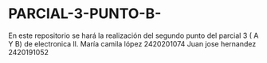 # PARCIAL-3-PUNTO-B-
En este repositorio se hará la realización del segundo punto del parcial 3 ( A Y B) de electronica ll. 
María camila lópez 2420201074
Juan jose hernandez 2420191052
